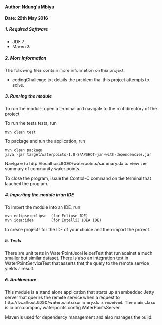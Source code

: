 #### Author: Ndung'u Mbiyu
#### Date:	29th May 2016

##### 1. Required Software

- JDK 7
- Maven 3

##### 2. More Information
The following files contain more information on this project.

- codingChallenge.txt details the problem that this project attempts to
solve.

##### 3. Running the module

To run the module, open a terminal and navigate to the root directory of
the project.

To run the tests tests, run

	mvn clean test
	
To package and run the application, run

	mvn clean package
	java -jar target/waterpoints-1.0-SNAPSHOT-jar-with-dependencies.jar
	
Navigate to http://localhost:8090/waterpoints/summary.do to view the
summary of community water points.

To close the program, issue the Control-C command on the terminal that
lauched the program.
	
##### 4. Importing the module in an IDE

To import the module into an IDE, run

	mvn eclipse:eclipse  (for Eclipse IDE)
	mvn idea:idea	     (for IntelliJ IDEA IDE)
	
to create projects for the IDE of your choice and then import the project.

##### 5. Tests

There are unit tests in WaterPointJsonHelperTest that run against a
much smaller but similar dataset. There is also an integration test in
WaterPointServiceTest that asserts that the query to the remote service
yields a result.

##### 6. Architecture

This module is a stand alone application that starts up an embedded
Jetty server that queries the remote service when a request to
http://localhost:8090/waterpoints/summary.do is received. The main class
is io.ona.company.waterpoints.config.WaterPointsServer.

Maven is used for dependency management and also manages the build.
